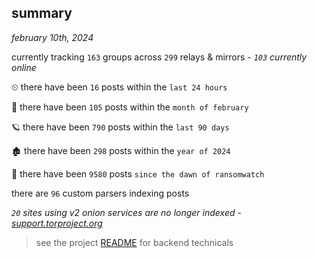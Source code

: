 
## summary
_february 10th, 2024_

currently tracking `163` groups across `299` relays & mirrors - _`103` currently online_

⏲ there have been `16` posts within the `last 24 hours`

🦈 there have been `105` posts within the `month of february`

🪐 there have been `790` posts within the `last 90 days`

🏚 there have been `298` posts within the `year of 2024`

🦕 there have been `9580` posts `since the dawn of ransomwatch`

there are `96` custom parsers indexing posts

_`20` sites using v2 onion services are no longer indexed - [support.torproject.org](https://support.torproject.org/onionservices/v2-deprecation/)_

> see the project [README](https://github.com/joshhighet/ransomwatch#ransomwatch--) for backend technicals
